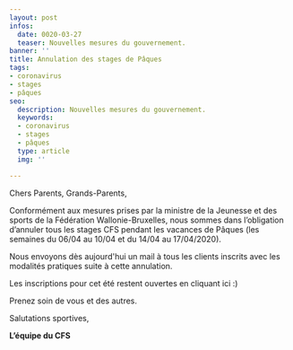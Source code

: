 ```yaml
---
layout: post
infos:
  date: 0020-03-27
  teaser: Nouvelles mesures du gouvernement.
banner: ''
title: Annulation des stages de Pâques
tags:
- coronavirus
- stages
- pâques
seo:
  description: Nouvelles mesures du gouvernement.
  keywords:
  - coronavirus
  - stages
  - pâques
  type: article
  img: ''

---
```

Chers Parents, Grands-Parents,

Conformément aux mesures prises par la ministre de la Jeunesse et des sports de la Fédération Wallonie-Bruxelles, nous sommes dans l’obligation d’annuler tous les stages CFS pendant les vacances de Pâques (les semaines du 06/04 au 10/04 et du 14/04 au 17/04/2020).

Nous envoyons dès aujourd'hui un mail à tous les clients inscrits avec les modalités pratiques suite à cette annulation.

Les inscriptions pour cet été restent ouvertes en cliquant ici :)

Prenez soin de vous et des autres.

Salutations sportives,

**L’équipe du CFS**